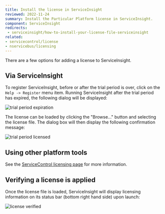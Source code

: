 ```yaml
---
title: Install the license in ServiceInsight
reviewed: 2022-11-24
summary: Install the Particular Platform license in ServiceInsight.
component: ServiceInsight
redirects:
 - serviceinsight/how-to-install-your-license-file-serviceinsight
related:
- servicecontrol/license
- nservicebus/licensing
---
```


There are a few options for adding a license to ServiceInsight.


## Via ServiceInsight

To register ServiceInsight, before or after the trial period is over, click on the `Help -> Register` menu item. Running ServiceInsight after the trial period has expired, the following dialog will be displayed:

![trial period expiration](images/trial-period-expiration.png)

The license can be loaded by clicking the "Browse..." button and selecting the license file. The dialog box will then display the following confirmation message:

![trial period licensed](images/trial-period-licensed.png)


## Using other platform tools

See the [ServiceControl licensing page](/servicecontrol/license.md) for more information.


## Verifying a license is applied

Once the license file is loaded, ServiceInsight will display licensing information on its status bar (bottom right hand side) upon launch:

![license verified](images/license-verified.png 'width=500')

